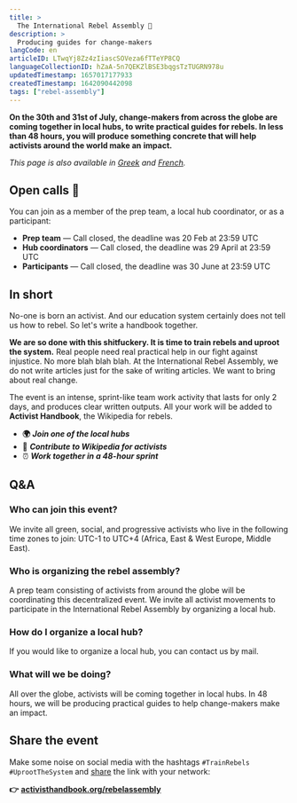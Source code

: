 ```yaml
---
title: >
  The International Rebel Assembly 🦋
description: >
  Producing guides for change-makers
langCode: en
articleID: LTwqYj8Zz4zIiascSOVeza6fTTeYP8CQ
languageCollectionID: hZaA-5n7QEKZlBSE3bqgsTzTUGRN978u
updatedTimestamp: 1657017177933
createdTimestamp: 1642090442098
tags: ["rebel-assembly"]
---
```


**On the 30th and 31st of July, change-makers from across the globe are coming together in local hubs, to write practical guides for rebels. In less than 48 hours, you will produce something concrete that will help activists around the world make an** **impact.**

_This page is also available in_ [_Greek_](/el/rebelassembly) _and_ [_French_](/fr/rebelassembly)_._

## Open calls 📢

You can join as a member of the prep team, a local hub coordinator, or as a participant:

-   **Prep team** — Call closed, the deadline was 20 Feb at 23:59 UTC
-   **Hub coordinators** — Call closed, the deadline was 29 April at 23:59 UTC
-   **Participants** — Call closed, the deadline was 30 June at 23:59 UTC

<div></div>

## In short

No-one is born an activist. And our education system certainly does not tell us how to rebel. So let's write a handbook together.

**We are so done with this shitfuckery. It is time to train rebels and uproot the system.** Real people need real practical help in our fight against injustice. No more blah blah blah. At the International Rebel Assembly, we do not write articles just for the sake of writing articles. We want to bring about real change.

The event is an intense, sprint-like team work activity that lasts for only 2 days, and produces clear written outputs. All your work will be added to **Activist Handbook**, the Wikipedia for rebels.

-   **🌍** _**Join one of the local hubs**_
-   **📝** _**Contribute to Wikipedia for activists**_
-   ⏰ _**Work together in a 48-hour sprint**_

## Q&A

### Who can join this event?

We invite all green, social, and progressive activists who live in the following time zones to join: UTC-1 to UTC+4 (Africa, East & West Europe, Middle East).

### Who is organizing the rebel assembly?

A prep team consisting of activists from around the globe will be coordinating this decentralized event. We invite all activist movements to participate in the International Rebel Assembly by organizing a local hub.

### How do I organize a local hub?

If you would like to organize a local hub, you can contact us by mail.

### What will we be doing?

All over the globe, activists will be coming together in local hubs. In 48 hours, we will be producing practical guides to help change-makers make an impact.

## Share the event

Make some noise on social media with the hashtags `#TrainRebels` `#UprootTheSystem` and [share](/rebelassembly/share) the link with your network:

**👉** [**activisthandbook.org/rebelassembly**](/rebelassembly)

<div></div>